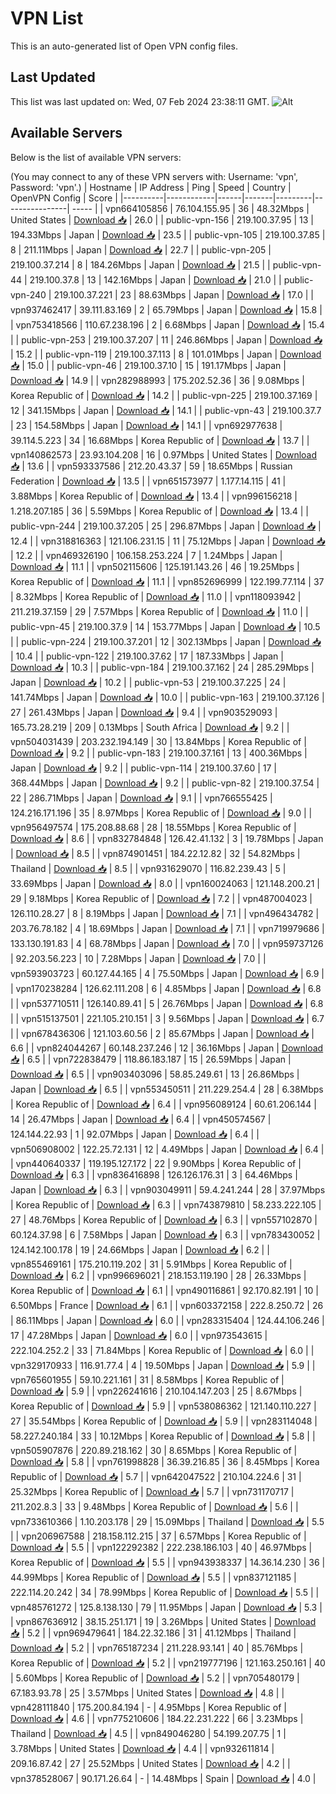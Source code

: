 # VPN List

This is an auto-generated list of Open VPN config files.

## Last Updated

This list was last updated on: Wed, 07 Feb 2024 23:38:11 GMT.
![Alt](https://repobeats.axiom.co/api/embed/186b98318ef1479477931607c1ad7d823f12451f.svg "Repobeats analytics image")

## Available Servers

Below is the list of available VPN servers:

(You may connect to any of these VPN servers with: Username: 'vpn', Password: 'vpn'.)
| Hostname | IP Address | Ping | Speed | Country | OpenVPN Config | Score |
|----------|------------|------|-------|---------|----------------| ----- |
| vpn664105856 | 76.104.155.95 | 36 | 48.32Mbps | United States | [Download 📥](./configs/server_0_US.ovpn) | 26.0 |
| public-vpn-156 | 219.100.37.95 | 13 | 194.33Mbps | Japan | [Download 📥](./configs/server_1_JP.ovpn) | 23.5 |
| public-vpn-105 | 219.100.37.85 | 8 | 211.11Mbps | Japan | [Download 📥](./configs/server_2_JP.ovpn) | 22.7 |
| public-vpn-205 | 219.100.37.214 | 8 | 184.26Mbps | Japan | [Download 📥](./configs/server_3_JP.ovpn) | 21.5 |
| public-vpn-44 | 219.100.37.8 | 13 | 142.16Mbps | Japan | [Download 📥](./configs/server_4_JP.ovpn) | 21.0 |
| public-vpn-240 | 219.100.37.221 | 23 | 88.63Mbps | Japan | [Download 📥](./configs/server_5_JP.ovpn) | 17.0 |
| vpn937462417 | 39.111.83.169 | 2 | 65.79Mbps | Japan | [Download 📥](./configs/server_6_JP.ovpn) | 15.8 |
| vpn753418566 | 110.67.238.196 | 2 | 6.68Mbps | Japan | [Download 📥](./configs/server_7_JP.ovpn) | 15.4 |
| public-vpn-253 | 219.100.37.207 | 11 | 246.86Mbps | Japan | [Download 📥](./configs/server_8_JP.ovpn) | 15.2 |
| public-vpn-119 | 219.100.37.113 | 8 | 101.01Mbps | Japan | [Download 📥](./configs/server_9_JP.ovpn) | 15.0 |
| public-vpn-46 | 219.100.37.10 | 15 | 191.17Mbps | Japan | [Download 📥](./configs/server_10_JP.ovpn) | 14.9 |
| vpn282988993 | 175.202.52.36 | 36 | 9.08Mbps | Korea Republic of | [Download 📥](./configs/server_11_KR.ovpn) | 14.2 |
| public-vpn-225 | 219.100.37.169 | 12 | 341.15Mbps | Japan | [Download 📥](./configs/server_12_JP.ovpn) | 14.1 |
| public-vpn-43 | 219.100.37.7 | 23 | 154.58Mbps | Japan | [Download 📥](./configs/server_13_JP.ovpn) | 14.1 |
| vpn692977638 | 39.114.5.223 | 34 | 16.68Mbps | Korea Republic of | [Download 📥](./configs/server_14_KR.ovpn) | 13.7 |
| vpn140862573 | 23.93.104.208 | 16 | 0.97Mbps | United States | [Download 📥](./configs/server_15_US.ovpn) | 13.6 |
| vpn593337586 | 212.20.43.37 | 59 | 18.65Mbps | Russian Federation | [Download 📥](./configs/server_16_RU.ovpn) | 13.5 |
| vpn651573977 | 1.177.14.115 | 41 | 3.88Mbps | Korea Republic of | [Download 📥](./configs/server_17_KR.ovpn) | 13.4 |
| vpn996156218 | 1.218.207.185 | 36 | 5.59Mbps | Korea Republic of | [Download 📥](./configs/server_18_KR.ovpn) | 13.4 |
| public-vpn-244 | 219.100.37.205 | 25 | 296.87Mbps | Japan | [Download 📥](./configs/server_19_JP.ovpn) | 12.4 |
| vpn318816363 | 121.106.231.15 | 11 | 75.12Mbps | Japan | [Download 📥](./configs/server_20_JP.ovpn) | 12.2 |
| vpn469326190 | 106.158.253.224 | 7 | 1.24Mbps | Japan | [Download 📥](./configs/server_21_JP.ovpn) | 11.1 |
| vpn502115606 | 125.191.143.26 | 46 | 19.25Mbps | Korea Republic of | [Download 📥](./configs/server_22_KR.ovpn) | 11.1 |
| vpn852696999 | 122.199.77.114 | 37 | 8.32Mbps | Korea Republic of | [Download 📥](./configs/server_23_KR.ovpn) | 11.0 |
| vpn118093942 | 211.219.37.159 | 29 | 7.57Mbps | Korea Republic of | [Download 📥](./configs/server_24_KR.ovpn) | 11.0 |
| public-vpn-45 | 219.100.37.9 | 14 | 153.77Mbps | Japan | [Download 📥](./configs/server_25_JP.ovpn) | 10.5 |
| public-vpn-224 | 219.100.37.201 | 12 | 302.13Mbps | Japan | [Download 📥](./configs/server_26_JP.ovpn) | 10.4 |
| public-vpn-122 | 219.100.37.62 | 17 | 187.33Mbps | Japan | [Download 📥](./configs/server_27_JP.ovpn) | 10.3 |
| public-vpn-184 | 219.100.37.162 | 24 | 285.29Mbps | Japan | [Download 📥](./configs/server_28_JP.ovpn) | 10.2 |
| public-vpn-53 | 219.100.37.225 | 24 | 141.74Mbps | Japan | [Download 📥](./configs/server_29_JP.ovpn) | 10.0 |
| public-vpn-163 | 219.100.37.126 | 27 | 261.43Mbps | Japan | [Download 📥](./configs/server_30_JP.ovpn) | 9.4 |
| vpn903529093 | 165.73.28.219 | 209 | 0.13Mbps | South Africa | [Download 📥](./configs/server_31_ZA.ovpn) | 9.2 |
| vpn504031439 | 203.232.194.149 | 30 | 13.84Mbps | Korea Republic of | [Download 📥](./configs/server_32_KR.ovpn) | 9.2 |
| public-vpn-183 | 219.100.37.161 | 13 | 400.36Mbps | Japan | [Download 📥](./configs/server_33_JP.ovpn) | 9.2 |
| public-vpn-114 | 219.100.37.60 | 17 | 368.44Mbps | Japan | [Download 📥](./configs/server_34_JP.ovpn) | 9.2 |
| public-vpn-82 | 219.100.37.54 | 22 | 286.71Mbps | Japan | [Download 📥](./configs/server_35_JP.ovpn) | 9.1 |
| vpn766555425 | 124.216.171.196 | 35 | 8.97Mbps | Korea Republic of | [Download 📥](./configs/server_36_KR.ovpn) | 9.0 |
| vpn956497574 | 175.208.88.68 | 28 | 18.55Mbps | Korea Republic of | [Download 📥](./configs/server_37_KR.ovpn) | 8.6 |
| vpn832784848 | 126.42.41.132 | 3 | 19.78Mbps | Japan | [Download 📥](./configs/server_38_JP.ovpn) | 8.5 |
| vpn874901451 | 184.22.12.82 | 32 | 54.82Mbps | Thailand | [Download 📥](./configs/server_39_TH.ovpn) | 8.5 |
| vpn931629070 | 116.82.239.43 | 5 | 33.69Mbps | Japan | [Download 📥](./configs/server_40_JP.ovpn) | 8.0 |
| vpn160024063 | 121.148.200.21 | 29 | 9.18Mbps | Korea Republic of | [Download 📥](./configs/server_41_KR.ovpn) | 7.2 |
| vpn487004023 | 126.110.28.27 | 8 | 8.19Mbps | Japan | [Download 📥](./configs/server_42_JP.ovpn) | 7.1 |
| vpn496434782 | 203.76.78.182 | 4 | 18.69Mbps | Japan | [Download 📥](./configs/server_43_JP.ovpn) | 7.1 |
| vpn719979686 | 133.130.191.83 | 4 | 68.78Mbps | Japan | [Download 📥](./configs/server_44_JP.ovpn) | 7.0 |
| vpn959737126 | 92.203.56.223 | 10 | 7.28Mbps | Japan | [Download 📥](./configs/server_45_JP.ovpn) | 7.0 |
| vpn593903723 | 60.127.44.165 | 4 | 75.50Mbps | Japan | [Download 📥](./configs/server_46_JP.ovpn) | 6.9 |
| vpn170238284 | 126.62.111.208 | 6 | 4.85Mbps | Japan | [Download 📥](./configs/server_47_JP.ovpn) | 6.8 |
| vpn537710511 | 126.140.89.41 | 5 | 26.76Mbps | Japan | [Download 📥](./configs/server_48_JP.ovpn) | 6.8 |
| vpn515137501 | 221.105.210.151 | 3 | 9.56Mbps | Japan | [Download 📥](./configs/server_49_JP.ovpn) | 6.7 |
| vpn678436306 | 121.103.60.56 | 2 | 85.67Mbps | Japan | [Download 📥](./configs/server_50_JP.ovpn) | 6.6 |
| vpn824044267 | 60.148.237.246 | 12 | 36.16Mbps | Japan | [Download 📥](./configs/server_51_JP.ovpn) | 6.5 |
| vpn722838479 | 118.86.183.187 | 15 | 26.59Mbps | Japan | [Download 📥](./configs/server_52_JP.ovpn) | 6.5 |
| vpn903403096 | 58.85.249.61 | 13 | 26.86Mbps | Japan | [Download 📥](./configs/server_53_JP.ovpn) | 6.5 |
| vpn553450511 | 211.229.254.4 | 28 | 6.38Mbps | Korea Republic of | [Download 📥](./configs/server_54_KR.ovpn) | 6.4 |
| vpn956089124 | 60.61.206.144 | 14 | 26.47Mbps | Japan | [Download 📥](./configs/server_55_JP.ovpn) | 6.4 |
| vpn450574567 | 124.144.22.93 | 1 | 92.07Mbps | Japan | [Download 📥](./configs/server_56_JP.ovpn) | 6.4 |
| vpn506908002 | 122.25.72.131 | 12 | 4.49Mbps | Japan | [Download 📥](./configs/server_57_JP.ovpn) | 6.4 |
| vpn440640337 | 119.195.127.172 | 22 | 9.90Mbps | Korea Republic of | [Download 📥](./configs/server_58_KR.ovpn) | 6.3 |
| vpn836416898 | 126.126.176.31 | 3 | 64.46Mbps | Japan | [Download 📥](./configs/server_59_JP.ovpn) | 6.3 |
| vpn903049911 | 59.4.241.244 | 28 | 37.97Mbps | Korea Republic of | [Download 📥](./configs/server_60_KR.ovpn) | 6.3 |
| vpn743879810 | 58.233.222.105 | 27 | 48.76Mbps | Korea Republic of | [Download 📥](./configs/server_61_KR.ovpn) | 6.3 |
| vpn557102870 | 60.124.37.98 | 6 | 7.58Mbps | Japan | [Download 📥](./configs/server_62_JP.ovpn) | 6.3 |
| vpn783430052 | 124.142.100.178 | 19 | 24.66Mbps | Japan | [Download 📥](./configs/server_63_JP.ovpn) | 6.2 |
| vpn855469161 | 175.210.119.202 | 31 | 5.91Mbps | Korea Republic of | [Download 📥](./configs/server_64_KR.ovpn) | 6.2 |
| vpn996696021 | 218.153.119.190 | 28 | 26.33Mbps | Korea Republic of | [Download 📥](./configs/server_65_KR.ovpn) | 6.1 |
| vpn490116861 | 92.170.82.191 | 10 | 6.50Mbps | France | [Download 📥](./configs/server_66_FR.ovpn) | 6.1 |
| vpn603372158 | 222.8.250.72 | 26 | 86.11Mbps | Japan | [Download 📥](./configs/server_67_JP.ovpn) | 6.0 |
| vpn283315404 | 124.44.106.246 | 17 | 47.28Mbps | Japan | [Download 📥](./configs/server_68_JP.ovpn) | 6.0 |
| vpn973543615 | 222.104.252.2 | 33 | 71.84Mbps | Korea Republic of | [Download 📥](./configs/server_69_KR.ovpn) | 6.0 |
| vpn329170933 | 116.91.77.4 | 4 | 19.50Mbps | Japan | [Download 📥](./configs/server_70_JP.ovpn) | 5.9 |
| vpn765601955 | 59.10.221.161 | 31 | 8.58Mbps | Korea Republic of | [Download 📥](./configs/server_71_KR.ovpn) | 5.9 |
| vpn226241616 | 210.104.147.203 | 25 | 8.67Mbps | Korea Republic of | [Download 📥](./configs/server_72_KR.ovpn) | 5.9 |
| vpn538086362 | 121.140.110.227 | 27 | 35.54Mbps | Korea Republic of | [Download 📥](./configs/server_73_KR.ovpn) | 5.9 |
| vpn283114048 | 58.227.240.184 | 33 | 10.12Mbps | Korea Republic of | [Download 📥](./configs/server_74_KR.ovpn) | 5.8 |
| vpn505907876 | 220.89.218.162 | 30 | 8.65Mbps | Korea Republic of | [Download 📥](./configs/server_75_KR.ovpn) | 5.8 |
| vpn761998828 | 36.39.216.85 | 36 | 8.45Mbps | Korea Republic of | [Download 📥](./configs/server_76_KR.ovpn) | 5.7 |
| vpn642047522 | 210.104.224.6 | 31 | 25.32Mbps | Korea Republic of | [Download 📥](./configs/server_77_KR.ovpn) | 5.7 |
| vpn731170717 | 211.202.8.3 | 33 | 9.48Mbps | Korea Republic of | [Download 📥](./configs/server_78_KR.ovpn) | 5.6 |
| vpn733610366 | 1.10.203.178 | 29 | 15.09Mbps | Thailand | [Download 📥](./configs/server_79_TH.ovpn) | 5.5 |
| vpn206967588 | 218.158.112.215 | 37 | 6.57Mbps | Korea Republic of | [Download 📥](./configs/server_80_KR.ovpn) | 5.5 |
| vpn122292382 | 222.238.186.103 | 40 | 46.97Mbps | Korea Republic of | [Download 📥](./configs/server_81_KR.ovpn) | 5.5 |
| vpn943938337 | 14.36.14.230 | 36 | 44.99Mbps | Korea Republic of | [Download 📥](./configs/server_82_KR.ovpn) | 5.5 |
| vpn837121185 | 222.114.20.242 | 34 | 78.99Mbps | Korea Republic of | [Download 📥](./configs/server_83_KR.ovpn) | 5.5 |
| vpn485761272 | 125.8.138.130 | 79 | 11.95Mbps | Japan | [Download 📥](./configs/server_84_JP.ovpn) | 5.3 |
| vpn867636912 | 38.15.251.171 | 19 | 3.26Mbps | United States | [Download 📥](./configs/server_85_US.ovpn) | 5.2 |
| vpn969479641 | 184.22.32.186 | 31 | 41.12Mbps | Thailand | [Download 📥](./configs/server_86_TH.ovpn) | 5.2 |
| vpn765187234 | 211.228.93.141 | 40 | 85.76Mbps | Korea Republic of | [Download 📥](./configs/server_87_KR.ovpn) | 5.2 |
| vpn219777196 | 121.163.250.161 | 40 | 5.60Mbps | Korea Republic of | [Download 📥](./configs/server_88_KR.ovpn) | 5.2 |
| vpn705480179 | 67.183.93.78 | 25 | 3.57Mbps | United States | [Download 📥](./configs/server_89_US.ovpn) | 4.8 |
| vpn428111840 | 175.200.84.194 | - | 4.95Mbps | Korea Republic of | [Download 📥](./configs/server_90_KR.ovpn) | 4.6 |
| vpn775210606 | 184.22.231.222 | 66 | 3.23Mbps | Thailand | [Download 📥](./configs/server_91_TH.ovpn) | 4.5 |
| vpn849046280 | 54.199.207.75 | 1 | 3.78Mbps | United States | [Download 📥](./configs/server_92_US.ovpn) | 4.4 |
| vpn932611814 | 209.16.87.42 | 27 | 25.52Mbps | United States | [Download 📥](./configs/server_93_US.ovpn) | 4.2 |
| vpn378528067 | 90.171.26.64 | - | 14.48Mbps | Spain | [Download 📥](./configs/server_94_ES.ovpn) | 4.0 |

